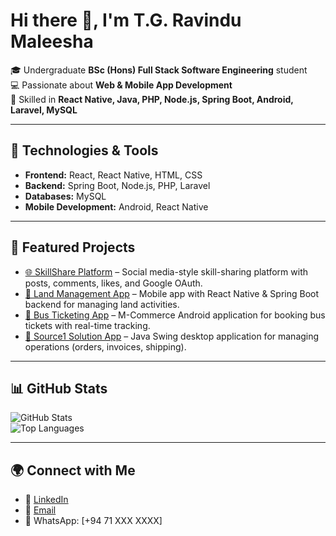# Hi there 👋, I'm T.G. Ravindu Maleesha  

🎓 Undergraduate **BSc (Hons) Full Stack Software Engineering** student  
💻 Passionate about **Web & Mobile App Development**  
🚀 Skilled in **React Native, Java, PHP, Node.js, Spring Boot, Android, Laravel, MySQL**  

---

## 🔧 Technologies & Tools
- **Frontend:** React, React Native, HTML, CSS  
- **Backend:** Spring Boot, Node.js, PHP, Laravel  
- **Databases:** MySQL  
- **Mobile Development:** Android, React Native  

---

## 📌 Featured Projects
- [🌐 SkillShare Platform](https://github.com/rv0627/Skill-Share-Website-Using-React-Native-Spring-Boot) – Social media-style skill-sharing platform with posts, comments, likes, and Google OAuth.  
- [📱 Land Management App](https://github.com/rv0627/React_Native_Mobile_App_Frontend-Land-) – Mobile app with React Native & Spring Boot backend for managing land activities.  
- [🚌 Bus Ticketing App](https://github.com/rv0627/SITB-M-Commerce-Bus-Ticket-Booking-Customer-App-Android) – M-Commerce Android application for booking bus tickets with real-time tracking.  
- [💼 Source1 Solution App](https://github.com/rv0627/Source1Solution-Application-Guwana-Country) – Java Swing desktop application for managing operations (orders, invoices, shipping).  

---

## 📊 GitHub Stats
![GitHub Stats](https://github-readme-stats.vercel.app/api?username=rv0627&show_icons=true&theme=radical)  
![Top Languages](https://github-readme-stats.vercel.app/api/top-langs/?username=rv0627&layout=compact&theme=radical)  

---

## 🌍 Connect with Me
- 💼 [LinkedIn](https://www.linkedin.com/in/ravindu-maleesha-598275256/)  
- 📧 [Email](mailto:ravindumaleesha.k@gmail.com)  
- 📱 WhatsApp: [+94 71 XXX XXXX]  
